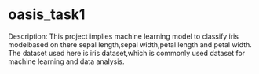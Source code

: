 # oasis_task1
Description:
This project implies machine learning model to classify iris modelbased on there sepal length,sepal width,petal length and petal width.
The dataset used here is iris dataset,which is commonly used dataset for machine learning and data analysis.

